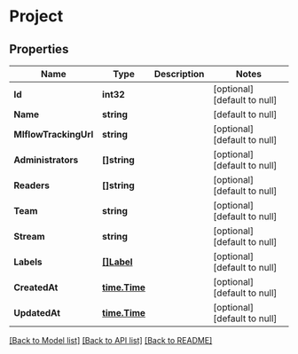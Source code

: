 # Project

## Properties
Name | Type | Description | Notes
------------ | ------------- | ------------- | -------------
**Id** | **int32** |  | [optional] [default to null]
**Name** | **string** |  | [default to null]
**MlflowTrackingUrl** | **string** |  | [optional] [default to null]
**Administrators** | **[]string** |  | [optional] [default to null]
**Readers** | **[]string** |  | [optional] [default to null]
**Team** | **string** |  | [optional] [default to null]
**Stream** | **string** |  | [optional] [default to null]
**Labels** | [**[]Label**](Label.md) |  | [optional] [default to null]
**CreatedAt** | [**time.Time**](time.Time.md) |  | [optional] [default to null]
**UpdatedAt** | [**time.Time**](time.Time.md) |  | [optional] [default to null]

[[Back to Model list]](../README.md#documentation-for-models) [[Back to API list]](../README.md#documentation-for-api-endpoints) [[Back to README]](../README.md)


